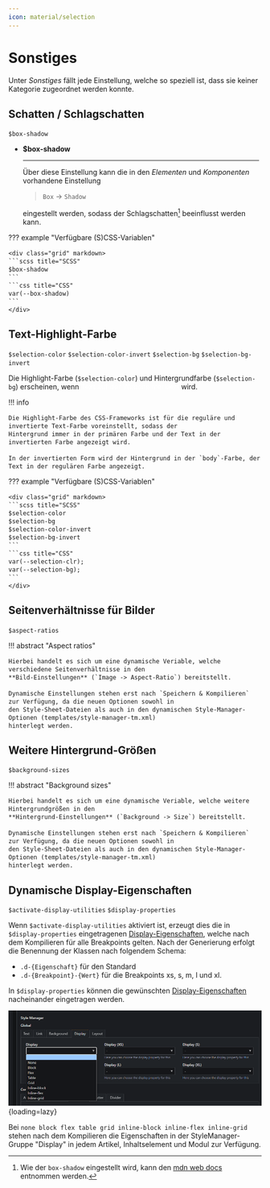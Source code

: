 ```yaml
---
icon: material/selection
---
```


# Sonstiges

Unter *Sonstiges* fällt jede Einstellung, welche so speziell ist, dass sie keiner Kategorie zugeordnet werden konnte.

## Schatten / Schlagschatten

`$box-shadow`

<div class="grid cards" style="margin:5px;box-shadow: 0 0 5px 5px var(--md-primary-fg-color)" markdown>

- **$box-shadow**

    ---

    Über diese Einstellung kann die in den *Elementen* und *Komponenten* vorhandene Einstellung
  
    > `Box` -> `Shadow`
  
    eingestellt werden, sodass der Schlagschatten[^1] beeinflusst werden kann.

</div>

??? example "Verfügbare (S)CSS-Variablen"

    <div class="grid" markdown>
    ```scss title="SCSS"
    $box-shadow
    ```
    ```css title="CSS"
    var(--box-shadow)
    ```
    </div>

## Text-Highlight-Farbe

`$selection-color` `$selection-color-invert` `$selection-bg` `$selection-bg-invert`

Die Highlight-Farbe (`$selection-color`) und Hintergrundfarbe (`$selection-bg`) erscheinen,
wenn <span style="background: var(--md-primary-fg-color); color: #FFF">Text auf der Website markiert</span> wird.

!!! info

    Die Highlight-Farbe des CSS-Frameworks ist für die reguläre und invertierte Text-Farbe voreinstellt, sodass der 
    Hintergrund immer in der primären Farbe und der Text in der invertierten Farbe angezeigt wird.

    In der invertierten Form wird der Hintergrund in der `body`-Farbe, der Text in der regulären Farbe angezeigt.

??? example "Verfügbare (S)CSS-Variablen"

    <div class="grid" markdown>
    ```scss title="SCSS"
    $selection-color
    $selection-bg
    $selection-color-invert
    $selection-bg-invert
    ```
    ```css title="CSS"
    var(--selection-clr);
    var(--selection-bg);
    ```
    </div>

## Seitenverhältnisse für Bilder

`$aspect-ratios`

!!! abstract "Aspect ratios"

    Hierbei handelt es sich um eine dynamische Veriable, welche verschiedene Seitenverhältnisse in den 
    **Bild-Einstellungen** (`Image -> Aspect-Ratio`) bereitstellt.

    Dynamische Einstellungen stehen erst nach `Speichern & Kompilieren` zur Verfügung, da die neuen Optionen sowohl in
    den Style-Sheet-Dateien als auch in den dynamischen Style-Manager-Optionen (templates/style-manager-tm.xml)
    hinterlegt werden.

## Weitere Hintergrund-Größen

`$background-sizes`

!!! abstract "Background sizes"

    Hierbei handelt es sich um eine dynamische Veriable, welche weitere Hintergrundgrößen in den 
    **Hintergrund-Einstellungen** (`Background -> Size`) bereitstellt.

    Dynamische Einstellungen stehen erst nach `Speichern & Kompilieren` zur Verfügung, da die neuen Optionen sowohl in
    den Style-Sheet-Dateien als auch in den dynamischen Style-Manager-Optionen (templates/style-manager-tm.xml)
    hinterlegt werden.

## Dynamische Display-Eigenschaften

`$activate-display-utilities` `$display-properties`

Wenn `$activate-display-utilities` aktiviert ist, erzeugt dies die in `$display-properties`
eingetragenen [Display-Eigenschaften](https://developer.mozilla.org/en-US/docs/Web/CSS/display), welche nach dem
Kompilieren für alle Breakpoints gelten. Nach der Generierung erfolgt die Benennung der Klassen nach folgendem Schema:

* ```.d-{Eigenschaft}``` für den Standard
* ```.d-{Breakpoint}-{Wert}``` für die Breakpoints xs, s, m, l und xl.

In `$display-properties` können die gewünschten
[Display-Eigenschaften](https://developer.mozilla.org/en-US/docs/Web/CSS/display) nacheinander eingetragen werden.

![Dynamisch generierte Display-Eigenschaften](../../../../assets/configuration/misc/display-properties.png){loading=lazy}

Bei
```none block flex table grid inline-block inline-flex inline-grid```
stehen nach dem Kompilieren die Eigenschaften in der StyleManager-Gruppe "Display" in jedem Artikel, Inhaltselement und
Modul zur Verfügung.

[^1]: Wie der `box-shadow` eingestellt wird, kann
den [mdn web docs](https://developer.mozilla.org/en-US/docs/Web/CSS/box-shadow) entnommen werden.
